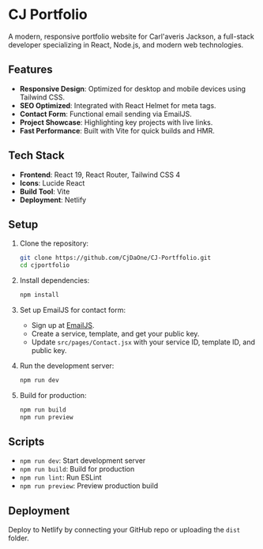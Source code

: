 # CJ Portfolio

A modern, responsive portfolio website for Carl'averis Jackson, a full-stack developer specializing in React, Node.js, and modern web technologies.

## Features

- **Responsive Design**: Optimized for desktop and mobile devices using Tailwind CSS.
- **SEO Optimized**: Integrated with React Helmet for meta tags.
- **Contact Form**: Functional email sending via EmailJS.
- **Project Showcase**: Highlighting key projects with live links.
- **Fast Performance**: Built with Vite for quick builds and HMR.

## Tech Stack

- **Frontend**: React 19, React Router, Tailwind CSS 4
- **Icons**: Lucide React
- **Build Tool**: Vite
- **Deployment**: Netlify

## Setup

1. Clone the repository:
   ```bash
   git clone https://github.com/CjDaOne/CJ-Portffolio.git
   cd cjportfolio
   ```

2. Install dependencies:
   ```bash
   npm install
   ```

3. Set up EmailJS for contact form:
   - Sign up at [EmailJS](https://www.emailjs.com/).
   - Create a service, template, and get your public key.
   - Update `src/pages/Contact.jsx` with your service ID, template ID, and public key.

4. Run the development server:
   ```bash
   npm run dev
   ```

5. Build for production:
   ```bash
   npm run build
   npm run preview
   ```

## Scripts

- `npm run dev`: Start development server
- `npm run build`: Build for production
- `npm run lint`: Run ESLint
- `npm run preview`: Preview production build

## Deployment

Deploy to Netlify by connecting your GitHub repo or uploading the `dist` folder.
